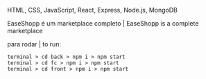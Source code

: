 

HTML, CSS, JavaScript, React, Express, Node.js, MongoDB

EaseShopp é um marketplace completo | EaseShopp is a complete marketplace

para rodar | to run: 

    terminal > cd back > npm i > npm start 
    terminal > cd fc > npm i > npm start 
    terminal > cd front > npm i > npm start
